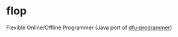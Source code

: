 # flop
Flexible Online/Offline Programmer (Java port of [dfu-programmer](https://github.com/dfu-programmer/dfu-programmer))
